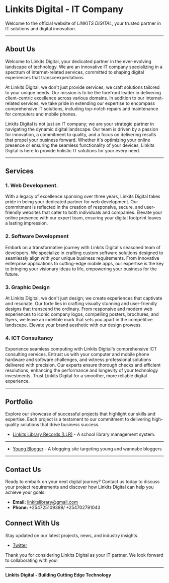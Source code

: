 # Linkits Digital - IT Company

Welcome to the official website of _LINKITS DIGITAL_, your trusted partner in IT solutions and digital innovation.

<hr/>

## About Us

Welcome to Linkits Digital, your dedicated partner in the
ever-evolving landscape of technology. We are an innovative IT
company specializing in a spectrum of internet-related services,
committed to shaping digital experiences that transceexpectations.

At Linkits Digital, we don't just provide services; we craft
solutions tailored to your unique needs. Our mission is to be the
forefront leader in delivering client-centric excellence across
various domains. In addition to our internet-related services, we
take pride in extending our expertise to encompass comprehensive
IT solutions, including top-notch repairs and maintenance for
computers and mobile phones.

Linkits Digital is not just an IT company; we are your strategic
partner in navigating the dynamic digital landscape. Our team is
driven by a passion for innovation, a commitment to quality, and a
focus on delivering results that propel your business forward.
Whether it's optimizing your online presence or ensuring the
seamless functionality of your devices, Linkits Digital is here to
provide holistic IT solutions for your every need.

<hr/>

## Services

### 1. Web Development.

With a legacy of excellence spanning over three years, Linkits Digital takes pride in being your dedicated partner for web development. Our commitment is reflected in the creation of responsive, secure, and user-friendly websites that cater to both individuals and companies. Elevate your online presence with our expert team, ensuring your digital footprint leaves a lasting impression.

### 2. Software Development

Embark on a transformative journey with Linkits Digital's seasoned team of developers. We specialize in crafting custom software solutions designed to seamlessly align with your unique business requirements. From innovative enterprise applications to cutting-edge mobile apps, our expertise is the key to bringing your visionary ideas to life, empowering your business for the future.

### 3. Graphic Design

At Linkits Digital, we don't just design; we create experiences that captivate and resonate. Our forte lies in crafting visually stunning and user-friendly designs that transcend the ordinary. From responsive and modern web experiences to iconic company logos, compelling posters, brochures, and flyers, we leave an indelible mark that sets you apart in the competitive landscape. Elevate your brand aesthetic with our design prowess.

### 4. ICT Consultancy

Experience seamless computing with Linkits Digital's comprehensive ICT consulting services. Entrust us with your computer and mobile phone hardware and software challenges, and witness professional solutions delivered with precision. Our experts ensure thorough checks and efficient resolutions, enhancing the performance and longevity of your technology investments. Trust Linkits Digital for a smoother, more reliable digital experience.

<hr/>

## Portfolio

Explore our showcase of successful projects that highlight our skills and expertise. Each project is a testament to our commitment to delivering high-quality solutions that drive business success.

- [Linkits Library Records [LLR]](https://www.linkitslibrary.com) - A school library management system.
<hr/>

- [Young Blogger](https://youngblogger.co.ke) - A blogging site targeting young and wannabe bloggers
<hr/>

## Contact Us

Ready to embark on your next digital journey? Contact us today to discuss your project requirements and discover how Linkits Digital can help you achieve your goals.

- **Email:** linkitslibrary@gmail.com
- **Phone:** +254725109389/ +254702791043

## Connect With Us

Stay updated on our latest projects, news, and industry insights.

- [Twitter](https://www.twitter.com/Ptar2020)

Thank you for considering Linkits Digital as your IT partner. We look forward to collaborating with you!

---

**Linkits Digital - Building Cutting Edge Technology**
